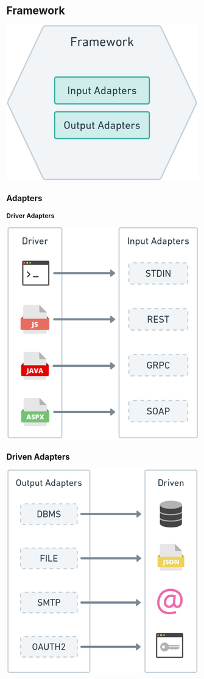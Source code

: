 # Framework

![architecture-diagram.png](etc/architecture-diagram.png)

## Adapters

### Driver Adapters

![input-adapters.png](etc/input-adapters.png)

## Driven Adapters

![output-adapters.png](etc/output-adapters.png)
